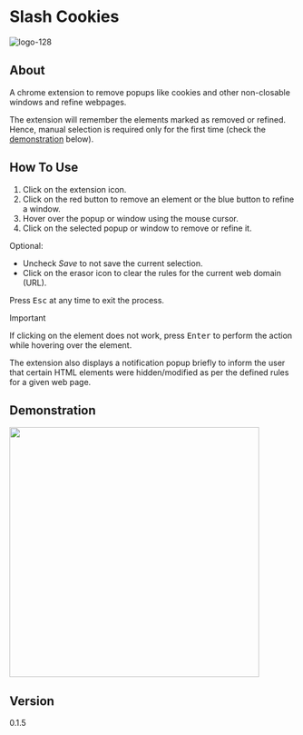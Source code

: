 # Slash Cookies

![logo-128](https://user-images.githubusercontent.com/58718144/229706089-abf33008-b068-42f1-ac6b-8973a098ffba.png)

## About

A chrome extension to remove popups like cookies and other non-closable windows and refine webpages.

The extension will remember the elements marked as removed or refined. Hence, manual selection is required only for the first time (check the [demonstration](https://github.com/shree675/slash-cookies#demonstration) below).

## How To Use

1. Click on the extension icon.
2. Click on the red button to remove an element or the blue button to refine a window.
3. Hover over the popup or window using the mouse cursor.
4. Click on the selected popup or window to remove or refine it.

Optional:
* Uncheck *Save* to not save the current selection.
* Click on the erasor icon to clear the rules for the current web domain (URL).

Press <kbd>Esc</kbd> at any time to exit the process.

> [!IMPORTANT]
> If clicking on the element does not work, press <kbd>Enter</kbd> to perform the action while hovering over the element.

The extension also displays a notification popup briefly to inform the user that certain HTML elements were hidden/modified as per the defined rules for a given web page.

## Demonstration

<img src="https://user-images.githubusercontent.com/58718144/231520121-2b742672-e8b0-4ade-9248-c583fb506be4.gif" height="440" />

## Version

0.1.5
